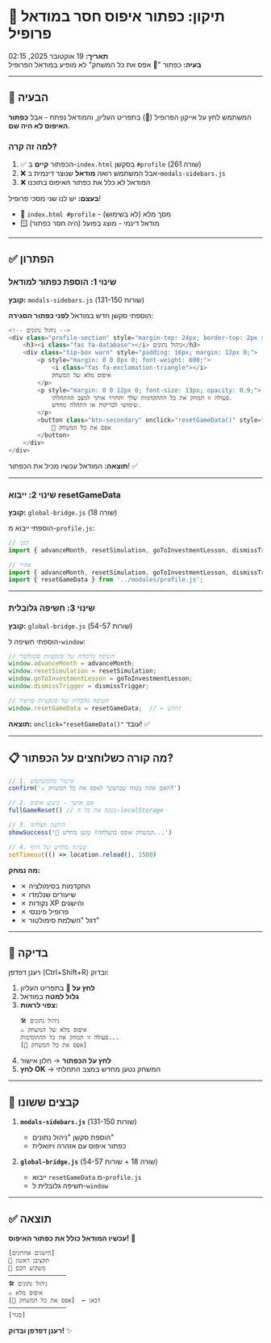 # 🐛 תיקון: כפתור איפוס חסר במודאל פרופיל
**תאריך:** 19 אוקטובר 2025, 02:15  
**בעיה:** כפתור "🔄 אפס את כל המשחק" לא מופיע במודאל הפרופיל

---

## 🎯 הבעיה

המשתמש לחץ על אייקון הפרופיל (👤) בתפריט העליון, והמודאל נפתח - אבל **כפתור האיפוס לא היה שם**.

### למה זה קרה?
1. ✅ הכפתור **קיים** ב-`index.html` בסקשן `#profile` (שורה 261)
2. ❌ אבל המשתמש רואה **מודאל** שנוצר דינמית ב-`modals-sidebars.js`
3. ❌ המודאל לא כלל את כפתור האיפוס בתוכנו

**בעצם:** יש לנו שני מסכי פרופיל!
- 📄 `index.html #profile` - מסך מלא (לא בשימוש)
- 🪟 מודאל דינמי - מוצג בפועל (היה חסר כפתור)

---

## ✅ הפתרון

### שינוי 1: הוספת כפתור למודאל
**קובץ:** `modals-sidebars.js` (שורות 131-150)

הוספתי סקשן חדש במודאל **לפני כפתור הסגירה**:

```javascript
<!-- ניהול נתונים -->
<div class="profile-section" style="margin-top: 24px; border-top: 2px solid #f0f0f0; padding-top: 20px;">
    <h3><i class="fas fa-database"></i> ניהול נתונים</h3>
    <div class="tip-box warn" style="padding: 16px; margin: 12px 0;">
        <p style="margin: 0 0 8px 0; font-weight: 600;">
            <i class="fas fa-exclamation-triangle"></i> 
            איפוס מלא של המשחק
        </p>
        <p style="margin: 0 0 12px 0; font-size: 13px; opacity: 0.9;">
            פעולה זו תמחק את כל ההתקדמות שלך ותחזיר אותך למצב ההתחלתי. 
            שימושי לבדיקות או התחלה מחדש.
        </p>
        <button class="btn-secondary" onclick="resetGameData()" style="width: 100%; font-size: 14px;">
            🔄 אפס את כל המשחק
        </button>
    </div>
</div>
```

**תוצאה:** המודאל עכשיו מכיל את הכפתור! ✅

---

### שינוי 2: ייבוא resetGameData
**קובץ:** `global-bridge.js` (שורה 18)

הוספתי ייבוא מ-`profile.js`:

```javascript
// לפני
import { advanceMonth, resetSimulation, goToInvestmentLesson, dismissTrigger } from '../modules/simulation.js';

// אחרי
import { advanceMonth, resetSimulation, goToInvestmentLesson, dismissTrigger } from '../modules/simulation.js';
import { resetGameData } from '../modules/profile.js';
```

---

### שינוי 3: חשיפה גלובלית
**קובץ:** `global-bridge.js` (שורות 54-57)

הוספתי חשיפה ל-`window`:

```javascript
// חשיפה גלובלית של פונקציות סימולטור
window.advanceMonth = advanceMonth;
window.resetSimulation = resetSimulation;
window.goToInvestmentLesson = goToInvestmentLesson;
window.dismissTrigger = dismissTrigger;

// חשיפה גלובלית של פונקציות פרופיל
window.resetGameData = resetGameData;  // ← חדש!
```

**תוצאה:** `onclick="resetGameData()"` עובד! ✅

---

## 📋 מה קורה כשלוחצים על הכפתור?

```javascript
// 1. אישור מהמשתמש
confirm('⚠️ האם אתה בטוח שברצונך לאפס את כל המשחק?')

// 2. אם אישר - ביצוע איפוס
fullGameReset() // מנקה את כל ה-localStorage

// 3. הודעת הצלחה
showSuccess('🔄 המשחק אופס בהצלחה! טוען מחדש...')

// 4. טעינה מחדש של הדף
setTimeout(() => location.reload(), 1500)
```

**מה נמחק:**
- ✗ התקדמות בסימולציה
- ✗ שיעורים שנלמדו
- ✗ נקודות XP והישגים
- ✗ פרופיל פיננסי
- ✗ דגל "השלמת סימולטור"

---

## 🧪 בדיקה

רענן דפדפן (Ctrl+Shift+R) ובדוק:

1. **לחץ על 👤** בתפריט העליון
2. **גלול למטה** במודאל
3. **צפוי לראות:**
   ```
   🛠️ ניהול נתונים
   ⚠️ איפוס מלא של המשחק
   פעולה זו תמחק את כל ההתקדמות...
   [🔄 אפס את כל המשחק]
   ```
4. **לחץ על הכפתור** → חלון אישור
5. **לחץ OK** → המשחק נטען מחדש במצב התחלתי

---

## 📁 קבצים ששונו

1. **`modals-sidebars.js`** (שורות 131-150)
   - הוספת סקשן "ניהול נתונים"
   - כפתור איפוס עם אזהרה ויזואלית

2. **`global-bridge.js`** (שורה 18 + שורות 54-57)
   - ייבוא `resetGameData` מ-`profile.js`
   - חשיפה גלובלית ל-`window`

---

## ✅ תוצאה

**עכשיו המודאל כולל את כפתור האיפוס!** 🎉

```
[הישגים אחרונים]
📝 תקציבן ראשון
💎 משקיע חכם
────────────────
🛠️ ניהול נתונים
⚠️ איפוס מלא
[🔄 אפס את כל המשחק]  ← כאן!
────────────────
[סגור]
```

**רענן דפדפן ובדוק!** ✨
